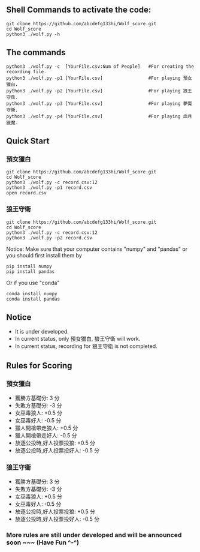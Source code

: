## Shell Commands to activate the code:

```
git clone https://github.com/abcdefg133hi/Wolf_score.git
cd Wolf_score
python3 ./wolf.py -h
```

## The commands
```
python3 ./wolf.py -c  [YourFile.csv:Num of People]   #For creating the recording file.
python3 ./wolf.py -p1 [YourFile.csv]                 #For playing 預女獵白.
python3 ./wolf.py -p2 [YourFile.csv]                 #For playing 狼王守衛.
python3 ./wolf.py -p3 [YourFile.csv]                 #For playing 夢魘守衛.
python3 ./wolf.py -p4 [YourFile.csv]                 #For playing 血月獵魔.
```

## Quick Start
### 預女獵白
```
git clone https://github.com/abcdefg133hi/Wolf_score.git
cd Wolf_score
python3 ./wolf.py -c record.csv:12
python3 ./wolf.py -p1 record.csv
open record.csv
```
### 狼王守衛
```
git clone https://github.com/abcdefg133hi/Wolf_score.git
cd Wolf_score
python3 ./wolf.py -c record.csv:12
python3 ./wolf.py -p2 record.csv
```
Notice: Make sure that your computer contains "numpy" and "pandas" or you should first install them by
```
pip install numpy
pip install pandas
```
Or if you use "conda"
```
conda install numpy
conda install pandas
```


## Notice
- It is under developed.
- In current status, only 預女獵白, 狼王守衛 will work.
- In current status, recording for 狼王守衛 is not completed.

## Rules for Scoring
### 預女獵白
- 獲勝方基礎分: 3 分
- 失敗方基礎分: -3 分
- 女巫毒狼人: +0.5 分
- 女巫毒好人: -0.5 分
- 獵人開槍帶走狼人: +0.5 分
- 獵人開槍帶走好人: -0.5 分
- 放逐公投時,好人投票投狼: +0.5 分
- 放逐公投時,好人投票投好人: -0.5 分
### 狼王守衛
- 獲勝方基礎分: 3 分
- 失敗方基礎分: -3 分
- 女巫毒狼人: +0.5 分
- 女巫毒好人: -0.5 分
- 放逐公投時,好人投票投狼: +0.5 分
- 放逐公投時,好人投票投好人: -0.5 分
### More rules are still under developed and will be announced soon ~~~ (Have Fun ^-^)




